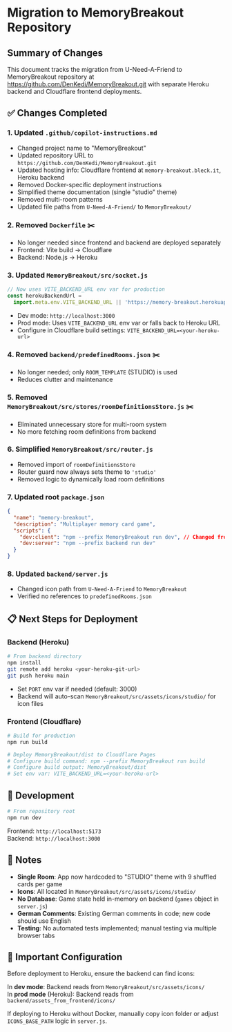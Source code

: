 # Migration to MemoryBreakout Repository

## Summary of Changes

This document tracks the migration from U-Need-A-Friend to MemoryBreakout repository at https://github.com/DenKedi/MemoryBreakout.git with separate Heroku backend and Cloudflare frontend deployments.

## ✅ Changes Completed

### 1. **Updated `.github/copilot-instructions.md`**

- Changed project name to "MemoryBreakout"
- Updated repository URL to `https://github.com/DenKedi/MemoryBreakout.git`
- Updated hosting info: Cloudflare frontend at `memory-breakout.bleck.it`, Heroku backend
- Removed Docker-specific deployment instructions
- Simplified theme documentation (single "studio" theme)
- Removed multi-room patterns
- Updated file paths from `U-Need-A-Friend/` to `MemoryBreakout/`

### 2. **Removed `Dockerfile`** ✂️

- No longer needed since frontend and backend are deployed separately
- Frontend: Vite build → Cloudflare
- Backend: Node.js → Heroku

### 3. **Updated `MemoryBreakout/src/socket.js`**

```javascript
// Now uses VITE_BACKEND_URL env var for production
const herokuBackendUrl =
  import.meta.env.VITE_BACKEND_URL || 'https://memory-breakout.herokuapp.com';
```

- Dev mode: `http://localhost:3000`
- Prod mode: Uses `VITE_BACKEND_URL` env var or falls back to Heroku URL
- Configure in Cloudflare build settings: `VITE_BACKEND_URL=<your-heroku-url>`

### 4. **Removed `backend/predefinedRooms.json`** ✂️

- No longer needed; only `ROOM_TEMPLATE` (STUDIO) is used
- Reduces clutter and maintenance

### 5. **Removed `MemoryBreakout/src/stores/roomDefinitionsStore.js`** ✂️

- Eliminated unnecessary store for multi-room system
- No more fetching room definitions from backend

### 6. **Simplified `MemoryBreakout/src/router.js`**

- Removed import of `roomDefinitionsStore`
- Router guard now always sets theme to `'studio'`
- Removed logic to dynamically load room definitions

### 7. **Updated root `package.json`**

```json
{
  "name": "memory-breakout",
  "description": "Multiplayer memory card game",
  "scripts": {
    "dev:client": "npm --prefix MemoryBreakout run dev", // Changed from U-Need-A-Friend
    "dev:server": "npm --prefix backend run dev"
  }
}
```

### 8. **Updated `backend/server.js`**

- Changed icon path from `U-Need-A-Friend` to `MemoryBreakout`
- Verified no references to `predefinedRooms.json`

## 📋 Next Steps for Deployment

### Backend (Heroku)

```bash
# From backend directory
npm install
git remote add heroku <your-heroku-git-url>
git push heroku main
```

- Set `PORT` env var if needed (default: 3000)
- Backend will auto-scan `MemoryBreakout/src/assets/icons/studio/` for icon files

### Frontend (Cloudflare)

```bash
# Build for production
npm run build

# Deploy MemoryBreakout/dist to Cloudflare Pages
# Configure build command: npm --prefix MemoryBreakout run build
# Configure build output: MemoryBreakout/dist
# Set env var: VITE_BACKEND_URL=<your-heroku-url>
```

## 🔧 Development

```bash
# From repository root
npm run dev
```

Frontend: `http://localhost:5173`  
Backend: `http://localhost:3000`

## 📝 Notes

- **Single Room**: App now hardcoded to "STUDIO" theme with 9 shuffled cards per game
- **Icons**: All located in `MemoryBreakout/src/assets/icons/studio/`
- **No Database**: Game state held in-memory on backend (`games` object in `server.js`)
- **German Comments**: Existing German comments in code; new code should use English
- **Testing**: No automated tests implemented; manual testing via multiple browser tabs

## 🚀 Important Configuration

Before deployment to Heroku, ensure the backend can find icons:

In **dev mode**: Backend reads from `MemoryBreakout/src/assets/icons/`  
In **prod mode** (Heroku): Backend reads from `backend/assets_from_frontend/icons/`

If deploying to Heroku without Docker, manually copy icon folder or adjust `ICONS_BASE_PATH` logic in `server.js`.
